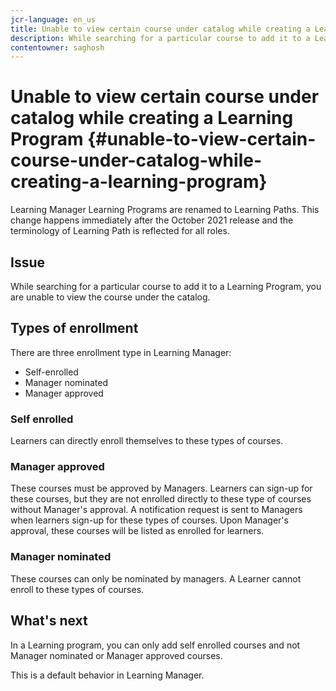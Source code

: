 ```yaml
---
jcr-language: en_us
title: Unable to view certain course under catalog while creating a Learning Program
description: While searching for a particular course to add it to a Learning Program, you are unable to view the course under the catalog.
contentowner: saghosh
---
```



# Unable to view certain course under catalog while creating a Learning Program {#unable-to-view-certain-course-under-catalog-while-creating-a-learning-program}

Learning Manager Learning Programs are renamed to Learning Paths. This change happens immediately after the October 2021 release and the terminology of Learning Path is reflected for all roles.

## Issue

While searching for a particular course to add it to a Learning Program, you are unable to view the course under the catalog.

## Types of enrollment

There are three enrollment type in Learning Manager:

* Self-enrolled
* Manager nominated
* Manager approved

### Self enrolled

Learners can directly enroll themselves to these types of courses.

### Manager approved

These courses must be approved by Managers. Learners can sign-up for these courses, but they are not enrolled directly to these type of courses without Manager's approval. A notification request is sent to Managers when learners sign-up for these types of courses. Upon Manager's approval, these courses will be listed as enrolled for learners.

### Manager nominated

These courses can only be nominated by managers. A Learner cannot enroll to these types of courses.

## What's next

In a Learning program, you can only add self enrolled courses and not Manager nominated or Manager approved courses.

This is a default behavior in Learning Manager.
